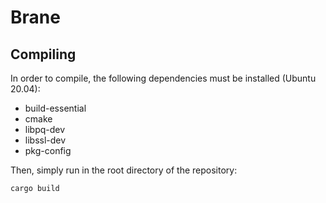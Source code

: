 # Brane

## Compiling
In order to compile, the following dependencies must be installed (Ubuntu 20.04):

- build-essential
- cmake
- libpq-dev
- libssl-dev
- pkg-config

Then, simply run in the root directory of the repository: 
```shell
cargo build
```
